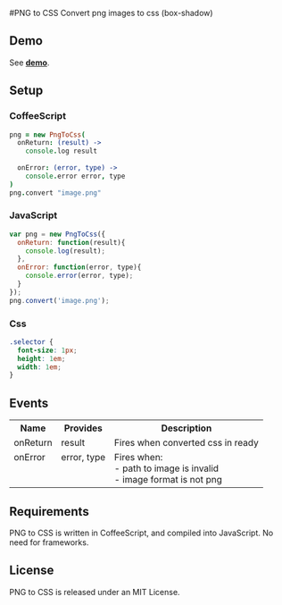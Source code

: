 #PNG to CSS
Convert png images to css (box-shadow)

## Demo
See **[demo](http://marcinwieprzkowicz.github.com/png-to-css/)**.

## Setup

### CoffeeScript
```coffeescript
png = new PngToCss(
  onReturn: (result) ->
    console.log result
  
  onError: (error, type) ->
    console.error error, type
)
png.convert "image.png"
```

### JavaScript
```javascript
var png = new PngToCss({
  onReturn: function(result){
    console.log(result);
  },
  onError: function(error, type){
    console.error(error, type);
  }
});
png.convert('image.png');
```

### Css
```css
.selector {
  font-size: 1px;
  height: 1em;
  width: 1em;
}
```

## Events
<table>
  <tr>
    <th class="name">Name</th>
    <th class="provides">Provides</th>
    <th class="description">Description</th>
  </tr>
  <tr>
    <td>onReturn</td>
    <td>result</td>
    <td>Fires when converted css in ready</td>
  </tr>
  <tr>
    <td valign="top">onError</td>
    <td valign="top">error, type</td>
    <td>Fires when:<br />
        - path to image is invalid<br />
        - image format is not png
    </td>
  </tr>
</table>

## Requirements
PNG to CSS is written in CoffeeScript, and compiled into JavaScript. No need for frameworks.

## License
PNG to CSS is released under an MIT License.